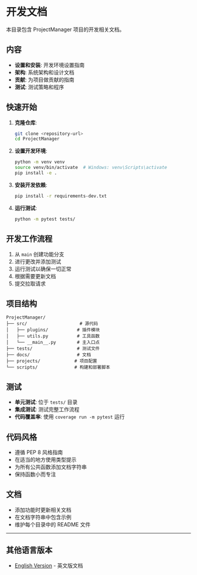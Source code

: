 # 开发文档

本目录包含 ProjectManager 项目的开发相关文档。

## 内容

- **设置和安装**: 开发环境设置指南
- **架构**: 系统架构和设计文档
- **贡献**: 为项目做贡献的指南
- **测试**: 测试策略和程序

## 快速开始

1. **克隆仓库**:
   ```bash
   git clone <repository-url>
   cd ProjectManager
   ```

2. **设置开发环境**:
   ```bash
   python -m venv venv
   source venv/bin/activate  # Windows: venv\Scripts\activate
   pip install -e .
   ```

3. **安装开发依赖**:
   ```bash
   pip install -r requirements-dev.txt
   ```

4. **运行测试**:
   ```bash
   python -m pytest tests/
   ```

## 开发工作流程

1. 从 `main` 创建功能分支
2. 进行更改并添加测试
3. 运行测试以确保一切正常
4. 根据需要更新文档
5. 提交拉取请求

## 项目结构

```
ProjectManager/
├── src/                    # 源代码
│   ├── plugins/           # 插件模块
│   ├── utils.py           # 工具函数
│   └── __main__.py        # 主入口点
├── tests/                 # 测试文件
├── docs/                  # 文档
├── projects/             # 项目配置
└── scripts/              # 构建和部署脚本
```

## 测试

- **单元测试**: 位于 `tests/` 目录
- **集成测试**: 测试完整工作流程
- **代码覆盖率**: 使用 `coverage run -m pytest` 运行

## 代码风格

- 遵循 PEP 8 风格指南
- 在适当的地方使用类型提示
- 为所有公共函数添加文档字符串
- 保持函数小而专注

## 文档

- 添加功能时更新相关文档
- 在文档字符串中包含示例
- 维护每个目录中的 README 文件

---

## 其他语言版本

- [English Version](README_EN.md) - 英文版文档
